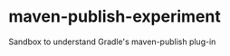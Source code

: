 maven-publish-experiment
========================

Sandbox to understand Gradle's maven-publish plug-in
